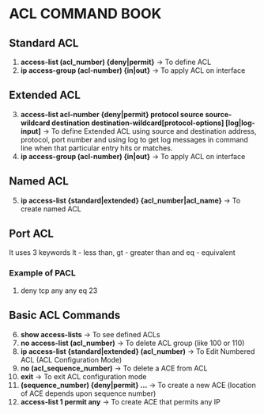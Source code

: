 # ACL COMMAND BOOK

## Standard ACL
1. **access-list (acl_number) {deny|permit}** -> To define ACL                                 
2. **ip access-group (acl-number) {in|out}** -> To apply ACL on interface                     

## Extended ACL

3. **access-list acl-number {deny|permit} protocol source source-wildcard destination destination-wildcard[protocol-options] [log|log-input]** -> To define Extended ACL using source and destination address, protocol, port number and using log to get log messages in command line when that particular entry hits or matches.
4. **ip access-group (acl-number) {in|out}** -> To apply ACL on interface

## Named ACL
5. **ip access-list {standard|extended} {acl_number|acl_name}** -> To create named ACL

## Port ACL
It uses 3 keywords lt - less than, gt - greater than and eq - equivalent
### Example of PACL
1. deny tcp any any eq 23

## Basic ACL Commands
6. **show access-lists** -> To see defined ACLs
7. **no access-list (acl_number)** -> To delete ACL group (like 100 or 110)
8. **ip access-list {standard|extended} (acl_number)** -> To Edit Numbered ACL (ACL Configuration Mode)
9. **no (acl_sequence_number)** -> To delete a ACE from ACL
10. **exit** -> To exit ACL configuration mode
11. **(sequence_number) {deny|permit} ...** -> To create a new ACE (location of ACE depends upon sequence number)
12. **access-list 1 permit any** -> To create ACE that permits any IP
